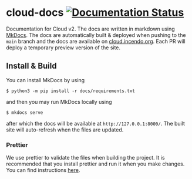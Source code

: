 # cloud-docs [![Documentation Status](https://readthedocs.org/projects/incendocloud/badge/?version=latest)](https://cloud.incendo.org/en/latest/?badge=latest)

Documentation for Cloud v2.
The docs are written in markdown using [MkDocs](https://www.mkdocs.org/).
The docs are automatically built & deployed when pushing to the `main` branch and the docs are available on [cloud.incendo.org](https://cloud.incendo.org).
Each PR will deploy a temporary preview version of the site.

## Install & Build

You can install MkDocs by using

```shell
$ python3 -m pip install -r docs/requirements.txt
```

and then you may run MkDocs locally using

```shell
$ mkdocs serve
```

after which the docs will be available at `http://127.0.0.1:8000/`.
The built site will auto-refresh when the files are updated.

### Prettier

We use prettier to validate the files when building the project.
It is recommended that you install prettier and run it when you make changes.
You can find instructions [here](https://prettier.io/docs/en/install).
